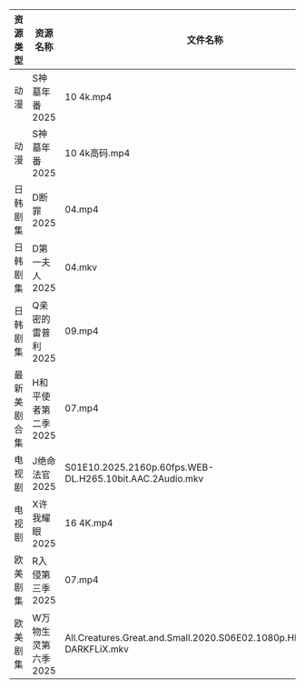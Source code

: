 | 资源类型   | 资源名称         | 文件名称                                                                   | 分享链接                                 | 更新时间                |
| ------ | ------------ | ---------------------------------------------------------------------- | ------------------------------------ | ------------------- |
| 动漫     | S神墓年番2025    | 10 4k.mp4                                                              | https://pan.quark.cn/s/06bfa06b8b35  | 2025-10-03 16:27:32 |
| 动漫     | S神墓年番2025    | 10 4k高码.mp4                                                            | https://pan.quark.cn/s/06bfa06b8b35  | 2025-10-03 16:27:28 |
| 日韩剧集   | D断罪2025      | 04.mp4                                                                 | https://pan.quark.cn/s/d45212db96e7  | 2025-10-03 16:21:19 |
| 日韩剧集   | D第一夫人2025    | 04.mkv                                                                 | https://pan.quark.cn/s/e10ea3db461f  | 2025-10-03 16:21:30 |
| 日韩剧集   | Q亲密的雷普利2025  | 09.mp4                                                                 | https://pan.quark.cn/s/8cb9fd7634af  | 2025-10-03 16:26:05 |
| 最新美剧合集 | H和平使者第二季2025 | 07.mp4                                                                 | https://www.alipan.com/s/5Gf8XwFvkUq | 2025-10-03 13:04:57 |
| 电视剧    | J绝命法官2025    | S01E10.2025.2160p.60fps.WEB-DL.H265.10bit.AAC.2Audio.mkv               | https://pan.quark.cn/s/50b666fcfcd1  | 2025-10-03 16:23:14 |
| 电视剧    | X许我耀眼2025    | 16 4K.mp4                                                              | https://www.alipan.com/s/kZBrzfKxPFa | 2025-10-03 08:05:41 |
| 欧美剧集   | R入侵第三季2025   | 07.mp4                                                                 | https://pan.quark.cn/s/8877297fc601  | 2025-10-03 16:26:44 |
| 欧美剧集   | W万物生灵第六季2025 | All.Creatures.Great.and.Small.2020.S06E02.1080p.HDTV.H264-DARKFLiX.mkv | https://pan.quark.cn/s/6bed80ca39f7  | 2025-10-03 16:28:12 |
